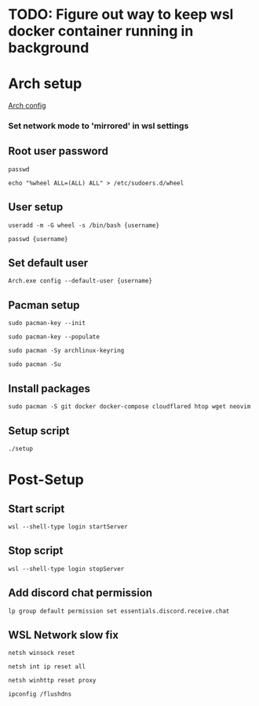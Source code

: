 # TODO: Figure out way to keep wsl docker container running in background 

# Arch setup
[Arch config](https://wsldl-pg.github.io/ArchW-docs/How-to-Setup/#setup-after-install)

### Set network mode to 'mirrored' in wsl settings

## Root user password
```
passwd
```
```
echo "%wheel ALL=(ALL) ALL" > /etc/sudoers.d/wheel
```
## User setup
```
useradd -m -G wheel -s /bin/bash {username}
```
```
passwd {username}
```
## Set default user
```
Arch.exe config --default-user {username}
```
## Pacman setup
```
sudo pacman-key --init
```
```
sudo pacman-key --populate
```
```
sudo pacman -Sy archlinux-keyring
```
```
sudo pacman -Su
```

## Install packages
```
sudo pacman -S git docker docker-compose cloudflared htop wget neovim
```
## Setup script
```
./setup
```

# Post-Setup

## Start script
```
wsl --shell-type login startServer
```
## Stop script
```
wsl --shell-type login stopServer
```
## Add discord chat permission
```
lp group default permission set essentials.discord.receive.chat
```



## WSL Network slow fix
```
netsh winsock reset
```
```
netsh int ip reset all
```
```
netsh winhttp reset proxy
```
```
ipconfig /flushdns
```
